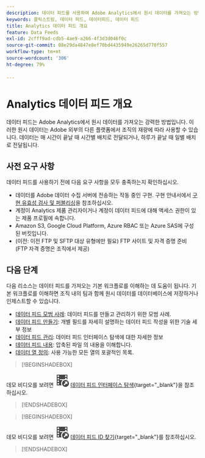 ```yaml
---
description: 데이터 피드를 사용하여 Adobe Analytics에서 원시 데이터를 가져오는 방법에 대해 알아봅니다. 데이터 피드 사용을 위한 사전 요구 사항을 확인하고 다음 작업을 수행하십시오.
keywords: 클릭스트림, 데이터 피드, 데이터피드, 데이터 피드
title: Analytics 데이터 피드 개요
feature: Data Feeds
exl-id: 2cfff9ad-cdb5-4ae9-a266-4f3d3d046f0c
source-git-commit: 08e29da4847e8ef70bd4435949e26265d770f557
workflow-type: tm+mt
source-wordcount: '306'
ht-degree: 79%

---
```


# Analytics 데이터 피드 개요

데이터 피드는 Adobe Analytics에서 원시 데이터를 가져오는 강력한 방법입니다. 이러한 원시 데이터는 Adobe 외부의 다른 플랫폼에서 조직의 재량에 따라 사용할 수 있습니다. 데이터는 매 시간이 끝날 때 시간별 배치로 전달되거나, 하루가 끝날 때 일별 배치로 전달됩니다.

## 사전 요구 사항

데이터 피드를 사용하기 전에 다음 요구 사항을 모두 충족하는지 확인하십시오.

* 데이터를 Adobe 데이터 수집 서버에 전송하는 작동 중인 구현. 구현 안내서에서 [구현 유효성 검사 및 퍼블리싱](/help/implement/launch/validate-publish-prod.md)을 참조하십시오.
* 계정이 Analytics 제품 관리자이거나 계정이 데이터 피드에 대해 액세스 권한이 있는 제품 프로필에 속합니다.
* Amazon S3, Google Cloud Platform, Azure RBAC 또는 Azure SAS에 구성된 버킷입니다.
* (이전: 이전 FTP 및 SFTP 대상 유형에만 필요) FTP 사이트 및 자격 증명 준비(FTP 자격 증명은 조직에서 제공)

## 다음 단계

다음 리소스는 데이터 피드를 가져오는 기본 워크플로를 이해하는 데 도움이 됩니다. 기본 워크플로를 이해하면 조직 내의 팀과 함께 원시 데이터를 데이터베이스에 저장하거나 인제스트할 수 있습니다.

* [데이터 피드 모범 사례](/help/export/analytics-data-feed/data-feeds-best-practices.md): 데이터 피드를 만들고 관리하기 위한 모범 사례.
* [데이터 피드 만들기](create-feed.md): 개별 필드를 자세히 설명하는 데이터 피드 작성을 위한 기술 세부 정보
* [데이터 피드 관리](df-manage-feeds.md): 데이터 피드 인터페이스 탐색에 대한 자세한 정보
* [데이터 피드 내용](c-df-contents/datafeeds-contents.md): 압축된 파일 <!-- Is this still the output users can download from the destination? I aske Jun. -->의 내용을 이해합니다.
* [데이터 열 정의](c-df-contents/datafeeds-reference.md): 사용 가능한 모든 열의 포괄적인 목록.

>[!BEGINSHADEBOX]

데모 비디오를 보려면 ![VideoCheckedOut](/help/assets/icons/VideoCheckedOut.svg) [데이터 피드 인터페이스 탐색](https://video.tv.adobe.com/v/25452?quality=12&learn=on){target="_blank"}을 참조하십시오.

>[!ENDSHADEBOX]



>[!BEGINSHADEBOX]

데모 비디오를 보려면 ![VideoCheckedOut](/help/assets/icons/VideoCheckedOut.svg) [데이터 피드 ID 찾기](https://video.tv.adobe.com/v/335747?quality=12&learn=on){target="_blank"}를 참조하십시오.

>[!ENDSHADEBOX]
